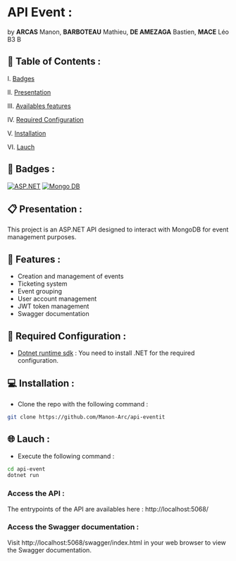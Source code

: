 # API Event :

by **ARCAS** Manon, **BARBOTEAU** Mathieu, **DE AMEZAGA** Bastien, **MACE** Léo B3 B 

## 📌 Table of Contents :
   
I. [Badges](#🎯-badges)

II. [Presentation](#📋-presentation)

III. [Availables features](#🌟-features)

IV. [Required Configuration](#🔧-required-configuration) 

V. [Installation](#💻-installation) 

VI. [Lauch](#🌐-lauch)


## 🎯 Badges :

[![ASP.NET](https://img.shields.io/badge/Language-ASP.NET-blue)](https://dotnet.microsoft.com/fr-fr/apps/aspnet)
[![Mongo DB](https://img.shields.io/badge/Database-MongoDB-green)](https://www.mongodb.com/fr-fr)


## 📋 Presentation :

This project is an ASP.NET API designed to interact with MongoDB for event management purposes.

## 🌟 Features :

- Creation and management of events  
- Ticketing system  
- Event grouping  
- User account management  
- JWT token management  
- Swagger documentation 

## 🔧 Required Configuration :

- [Dotnet runtime sdk](https://dotnet.microsoft.com/fr-fr/download/dotnet/8.0) : You need to install .NET for the required configuration.


## 💻 Installation :

- Clone the repo with the following command :
```bash
git clone https://github.com/Manon-Arc/api-eventit
```

## 🌐 Lauch :

- Execute the following command :
```bash
cd api-event
dotnet run
```

### Access the API :

The entrypoints of the API are availables here : http://localhost:5068/

### Access the Swagger documentation :

Visit http://localhost:5068/swagger/index.html in your web browser to view the Swagger documentation.
